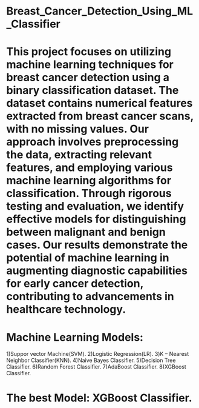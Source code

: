 # Breast_Cancer_Detection_Using_ML_Classifier
# This project focuses on utilizing machine learning techniques for breast cancer detection using a binary classification dataset. The dataset contains numerical features extracted from breast cancer scans, with no missing values. Our approach involves preprocessing the data, extracting relevant features, and employing various machine learning algorithms for classification. Through rigorous testing and evaluation, we identify effective models for distinguishing between malignant and benign cases. Our results demonstrate the potential of machine learning in augmenting diagnostic capabilities for early cancer detection, contributing to advancements in healthcare technology.
# Machine Learning Models:
1)Suppor vector Machine(SVM).
2)Logistic Regression(LR).
3)K – Nearest Neighbor Classifier(KNN).
4)Naive Bayes Classifier.
5)Decision Tree Classifier.
6)Random Forest Classifier.
7)AdaBoost Classifier.
8)XGBoost Classifier.

# The best Model: XGBoost Classifier.

